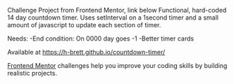 Challenge Project from Frontend Mentor, link below
Functional, hard-coded 14 day countdown timer. Uses setInterval on a 1second timer and a small amount of javascript to update each section of timer.

Needs: 
-End condition: On 0000 day goes -1
-Better timer cards

Available at https://h-brett.github.io/countdown-timer/

[Frontend Mentor](https://www.frontendmentor.io) challenges help you improve your coding skills by building realistic projects.
